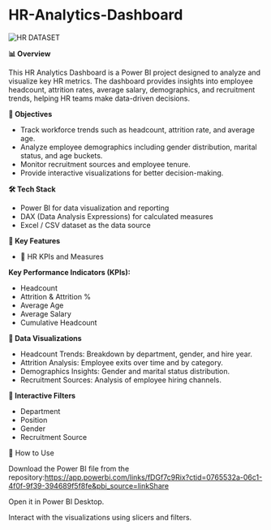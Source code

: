 # HR-Analytics-Dashboard
![HR DATASET](https://github.com/user-attachments/assets/450da3e9-5d4f-4aee-a0d7-cb2bfde6875f)

**📊 Overview**

This HR Analytics Dashboard is a Power BI project designed to analyze and visualize key HR metrics. The dashboard provides insights into employee headcount, attrition rates, average salary, demographics, and recruitment trends, helping HR teams make data-driven decisions.

**🎯 Objectives**

* Track workforce trends such as headcount, attrition rate, and average age.
* Analyze employee demographics including gender distribution, marital status, and age buckets.
* Monitor recruitment sources and employee tenure.
* Provide interactive visualizations for better decision-making.

**🛠️ Tech Stack**

* Power BI for data visualization and reporting
* DAX (Data Analysis Expressions) for calculated measures
* Excel / CSV dataset as the data source

**📌 Key Features**

* 🔹 HR KPIs and Measures

**Key Performance Indicators (KPIs):**

* Headcount
* Attrition & Attrition %
* Average Age
* Average Salary
* Cumulative Headcount

**🔹 Data Visualizations**

* Headcount Trends: Breakdown by department, gender, and hire year.
* Attrition Analysis: Employee exits over time and by category.
* Demographics Insights: Gender and marital status distribution.
* Recruitment Sources: Analysis of employee hiring channels.

**🔹 Interactive Filters**

* Department
* Position
* Gender
* Recruitment Source

🚀 How to Use

Download the Power BI file from the repository:https://app.powerbi.com/links/fDGf7c9Rix?ctid=0765532a-06c1-4f0f-9f39-394689f5f8fe&pbi_source=linkShare

Open it in Power BI Desktop.

Interact with the visualizations using slicers and filters.
